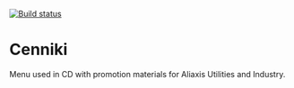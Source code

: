 [![Build status](https://ci.appveyor.com/api/projects/status/3ao0id9lvs8trkpf/branch/master?svg=true)](https://ci.appveyor.com/project/strzempo/cenniki/branch/master)

# Cenniki
Menu used in CD with promotion materials for Aliaxis Utilities and Industry.
